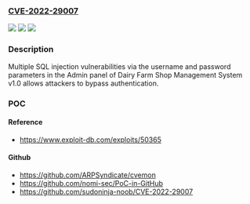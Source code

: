 ### [CVE-2022-29007](https://cve.mitre.org/cgi-bin/cvename.cgi?name=CVE-2022-29007)
![](https://img.shields.io/static/v1?label=Product&message=n%2Fa&color=blue)
![](https://img.shields.io/static/v1?label=Version&message=n%2Fa&color=blue)
![](https://img.shields.io/static/v1?label=Vulnerability&message=n%2Fa&color=brighgreen)

### Description

Multiple SQL injection vulnerabilities via the username and password parameters in the Admin panel of Dairy Farm Shop Management System v1.0 allows attackers to bypass authentication.

### POC

#### Reference
- https://www.exploit-db.com/exploits/50365

#### Github
- https://github.com/ARPSyndicate/cvemon
- https://github.com/nomi-sec/PoC-in-GitHub
- https://github.com/sudoninja-noob/CVE-2022-29007

